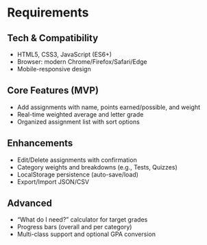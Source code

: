 # Requirements

## Tech & Compatibility
- HTML5, CSS3, JavaScript (ES6+)
- Browser: modern Chrome/Firefox/Safari/Edge
- Mobile-responsive design

## Core Features (MVP)
- Add assignments with name, points earned/possible, and weight
- Real-time weighted average and letter grade
- Organized assignment list with sort options

## Enhancements
- Edit/Delete assignments with confirmation
- Category weights and breakdowns (e.g., Tests, Quizzes)
- LocalStorage persistence (auto-save/load)
- Export/Import JSON/CSV

## Advanced
- “What do I need?” calculator for target grades
- Progress bars (overall and per category)
- Multi-class support and optional GPA conversion
